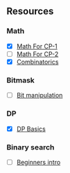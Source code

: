 ## Resources
### Math  
- [X] [Math For CP-1](https://www.youtube.com/watch?v=Ae6DPyviupg)
- [ ] [Math For CP-2](https://www.youtube.com/watch?v=3VYMWlfMsaE)
- [X] [Combinatorics](https://www.youtube.com/watch?v=angfL8_wQ7g)
### Bitmask
- [ ] [Bit manipulation](https://www.youtube.com/watch?v=d98t0fQrCGk)
### DP
- [X] [DP Basics](https://www.youtube.com/watch?v=ElbkXEMUIDM)
### Binary search
- [ ] [Beginners intro](https://www.youtube.com/watch?v=23643guTXMo)
